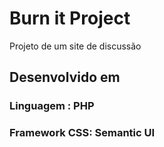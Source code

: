 # Burn it Project
Projeto de um site de discussão
## Desenvolvido em
### Linguagem : PHP
### Framework CSS: Semantic UI
